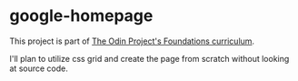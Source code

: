 # google-homepage

This project is part of  <a href="https://www.theodinproject.com/paths/foundations/courses/foundations" target="_blank">The Odin Project's Foundations curriculum</a>. 

I'll plan to utilize css grid and create the page from scratch without looking at source code. 
